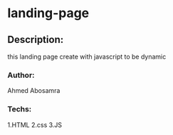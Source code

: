 # landing-page

## Description:

this landing page create with javascript to be dynamic

### Author:
Ahmed Abosamra

### Techs:
1.HTML
2.css
3.JS

